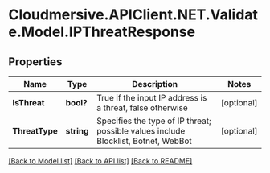 # Cloudmersive.APIClient.NET.Validate.Model.IPThreatResponse
## Properties

Name | Type | Description | Notes
------------ | ------------- | ------------- | -------------
**IsThreat** | **bool?** | True if the input IP address is a threat, false otherwise | [optional] 
**ThreatType** | **string** | Specifies the type of IP threat; possible values include Blocklist, Botnet, WebBot | [optional] 

[[Back to Model list]](../README.md#documentation-for-models) [[Back to API list]](../README.md#documentation-for-api-endpoints) [[Back to README]](../README.md)

